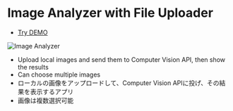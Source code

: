  
# Image Analyzer with File Uploader
* [Try DEMO](https://sakkuru.github.io/Call-Cognitive-APIs-with-File-Uploader/)

![Image Analyzer](https://user-images.githubusercontent.com/2181352/33362232-bd8d4876-d51e-11e7-9dc5-ec965275664e.png)

* Upload local images and send them to Computer Vision API, then show the results
* Can choose multiple images
* ローカルの画像をアップロードして、Computer Vision APIに投げ、その結果を表示するアプリ
* 画像は複数選択可能
